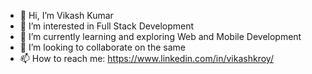 - 👋 Hi, I’m Vikash Kumar
- 👀 I’m interested in Full Stack Development
- 🌱 I’m currently learning and exploring Web and Mobile Development
- 💞️ I’m looking to collaborate on the same
- 📫 How to reach me: https://www.linkedin.com/in/vikashkroy/

<!---
llassan/llassan is a ✨ special ✨ repository because its `README.md` (this file) appears on your GitHub profile.
You can click the Preview link to take a look at your changes.
--->
